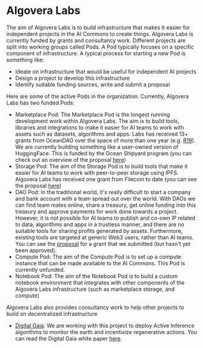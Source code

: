 # Algovera Labs

The aim of Algovera Labs is to build infrastructure that makes it easier for independent projects in the AI Commons to create things. Algovera Labs is currently funded by grants and consultancy work. Different projects are split into working groups called Pods. A Pod typically focuses on a specific component of infrastructure. A typical process for starting a new Pod is something like:

* Ideate on infrastructure that would be useful for independent AI projects
* Design a project to develop this infrastructure
* Identify suitable funding sources, write and submit a proposal

Here are some of the active Pods in the organization. Currently, Algovera Labs has two funded Pods:

* Marketplace Pod: The Marketplace Pod is the longest running development work within Algovera Labs. The aim is to build tools, libraries and integrations to make it easier for AI teams to work with assets such as datasets, algorithms and apps. Labs has received 13+ grants from OceanDAO over the space of more than one year (e.g. [R19](https://port.oceanprotocol.com/t/algovera-publishing-data-science-notebooks-as-nfts-on-the-ocean-marketplace-round-19/1955)). We are currently building something like a user-owned version of HuggingFace. This is funded by the Ocean Shipyard program (you can check out an overview of the proposal [here](https://docs.google.com/document/d/1ATO7BoU5koG2CfluFOc_7qXCaLSmMM8LP9nbGLy27so/edit?usp=sharing))
* Storage Pod: The aim of the Storage Pod is to build tools that make it easier for AI teams to work with peer-to-peer storage using IPFS. Algovera Labs has received one grant from Filecoin to date (you can see the proposal [here](https://github.com/filecoin-project/devgrants/issues/517)) 
* DAO Pod: In the traditional world, it's really difficult to start a company and bank account with a team spread out over the world. With DAOs we can find team mates online, share a treasury, get online funding into this treasury and approve payments for work done towards a project. However, it is not possible for AI teams to publish and co-own IP related to data, algorithms and apps in a trustless manner, and there are no suitable tools for sharing profits generated by assets. Furthermore, existing tools are targeted at generic Web3 users, rather than AI teams. You can see the [proposal](https://docs.google.com/document/d/1o-cRZ7u8X-rNtHzaYIvyk5B6wYxBikYqfpixFel0S4U/edit?usp=sharing) for a grant that we submitted (but hasn't yet been approved).
* Compute Pod: The aim of the Compute Pod is to set up a compute instance that can be made available to the AI Commons. This Pod is currently unfunded.
* Notebook Pod: The aim of the Notebook Pod is to build a custom notebook environment that integrates with other components of the Algovera Labs infrastructure (such as marketplace storage, and compute)

Algovera Labs also provides consultancy work to help other projects to build on decentralized infrastructure

* [Digital Gaia](https://www.digitalgaia.earth/): We are working with this project to deploy Active Inference algorithms to monitor the earth and incentivize regenerative actions. You can read the Digital Gaia white paper [here](https://digitalgaia.notion.site/Natural-Intelligence-fa45119fa6224965b63c9cc2e0181dd8). 
